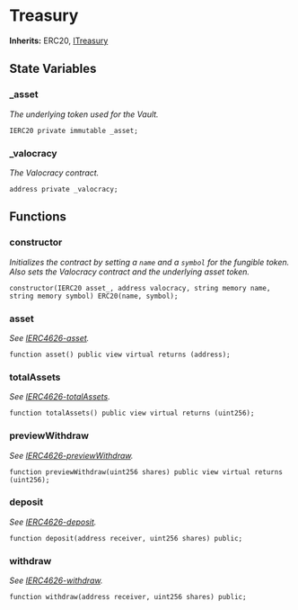 # Treasury
**Inherits:**
ERC20, [ITreasury](/src/interfaces/ITreasury.sol/interface.ITreasury.md)


## State Variables
### _asset
*The underlying token used for the Vault.*


```solidity
IERC20 private immutable _asset;
```


### _valocracy
*The Valocracy contract.*


```solidity
address private _valocracy;
```


## Functions
### constructor

*Initializes the contract by setting a `name` and a `symbol`
for the fungible token. Also sets the Valocracy contract and the
underlying asset token.*


```solidity
constructor(IERC20 asset_, address valocracy, string memory name, string memory symbol) ERC20(name, symbol);
```

### asset

*See [IERC4626-asset](/src/interfaces/ITreasury.sol/interface.ITreasury.md#asset).*


```solidity
function asset() public view virtual returns (address);
```

### totalAssets

*See [IERC4626-totalAssets](/src/interfaces/ITreasury.sol/interface.ITreasury.md#totalassets).*


```solidity
function totalAssets() public view virtual returns (uint256);
```

### previewWithdraw

*See [IERC4626-previewWithdraw](/src/interfaces/ITreasury.sol/interface.ITreasury.md#previewwithdraw).*


```solidity
function previewWithdraw(uint256 shares) public view virtual returns (uint256);
```

### deposit

*See [IERC4626-deposit](/src/interfaces/ITreasury.sol/interface.ITreasury.md#deposit).*


```solidity
function deposit(address receiver, uint256 shares) public;
```

### withdraw

*See [IERC4626-withdraw](/src/interfaces/ITreasury.sol/interface.ITreasury.md#withdraw).*


```solidity
function withdraw(address receiver, uint256 shares) public;
```

